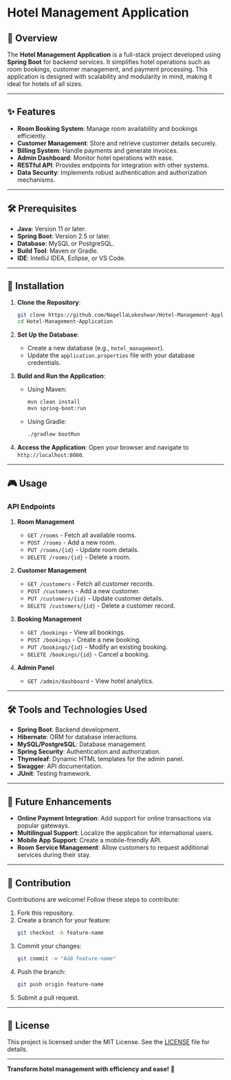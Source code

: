 # Hotel Management Application

## 🌟 Overview
The **Hotel Management Application** is a full-stack project developed using **Spring Boot** for backend services. It simplifies hotel operations such as room bookings, customer management, and payment processing. This application is designed with scalability and modularity in mind, making it ideal for hotels of all sizes.

---

## ✨ Features
- **Room Booking System**: Manage room availability and bookings efficiently.
- **Customer Management**: Store and retrieve customer details securely.
- **Billing System**: Handle payments and generate invoices.
- **Admin Dashboard**: Monitor hotel operations with ease.
- **RESTful API**: Provides endpoints for integration with other systems.
- **Data Security**: Implements robust authentication and authorization mechanisms.

---

## 🛠️ Prerequisites
- **Java**: Version 11 or later.
- **Spring Boot**: Version 2.5 or later.
- **Database**: MySQL or PostgreSQL.
- **Build Tool**: Maven or Gradle.
- **IDE**: IntelliJ IDEA, Eclipse, or VS Code.

---

## 🚀 Installation
1. **Clone the Repository**:
   ```bash
   git clone https://github.com/NagellaLokeshwar/Hotel-Management-Application.git
   cd Hotel-Management-Application
   ```

2. **Set Up the Database**:
   - Create a new database (e.g., `hotel_management`).
   - Update the `application.properties` file with your database credentials.

3. **Build and Run the Application**:
   - Using Maven:
     ```bash
     mvn clean install
     mvn spring-boot:run
     ```
   - Using Gradle:
     ```bash
     ./gradlew bootRun
     ```

4. **Access the Application**:
   Open your browser and navigate to `http://localhost:8080`.

---

## 🎮 Usage
### API Endpoints
1. **Room Management**
   - `GET /rooms` - Fetch all available rooms.
   - `POST /rooms` - Add a new room.
   - `PUT /rooms/{id}` - Update room details.
   - `DELETE /rooms/{id}` - Delete a room.

2. **Customer Management**
   - `GET /customers` - Fetch all customer records.
   - `POST /customers` - Add a new customer.
   - `PUT /customers/{id}` - Update customer details.
   - `DELETE /customers/{id}` - Delete a customer record.

3. **Booking Management**
   - `GET /bookings` - View all bookings.
   - `POST /bookings` - Create a new booking.
   - `PUT /bookings/{id}` - Modify an existing booking.
   - `DELETE /bookings/{id}` - Cancel a booking.

4. **Admin Panel**
   - `GET /admin/dashboard` - View hotel analytics.


---

## 🛠️ Tools and Technologies Used
- **Spring Boot**: Backend development.
- **Hibernate**: ORM for database interactions.
- **MySQL/PostgreSQL**: Database management.
- **Spring Security**: Authentication and authorization.
- **Thymeleaf**: Dynamic HTML templates for the admin panel.
- **Swagger**: API documentation.
- **JUnit**: Testing framework.

---

## 🌟 Future Enhancements
- **Online Payment Integration**: Add support for online transactions via popular gateways.
- **Multilingual Support**: Localize the application for international users.
- **Mobile App Support**: Create a mobile-friendly API.
- **Room Service Management**: Allow customers to request additional services during their stay.

---

## 🤝 Contribution
Contributions are welcome! Follow these steps to contribute:
1. Fork this repository.
2. Create a branch for your feature:
   ```bash
   git checkout -b feature-name
   ```
3. Commit your changes:
   ```bash
   git commit -m "Add feature-name"
   ```
4. Push the branch:
   ```bash
   git push origin feature-name
   ```
5. Submit a pull request.

---

## 📝 License
This project is licensed under the MIT License. See the [LICENSE](./LICENSE) file for details.

---

**Transform hotel management with efficiency and ease!** 🏨
